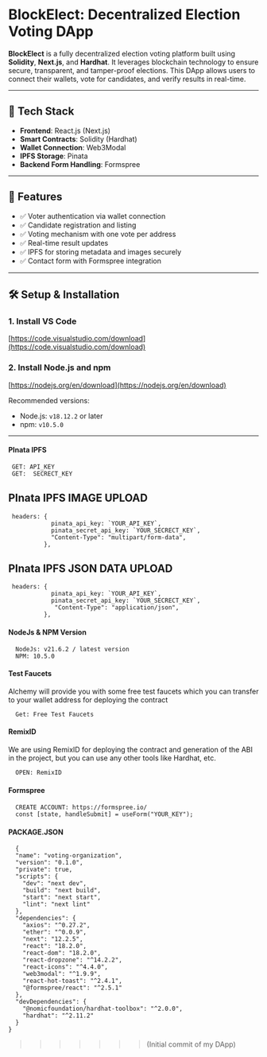 # BlockElect: Decentralized Election Voting DApp

**BlockElect** is a fully decentralized election voting platform built using **Solidity**, **Next.js**, and **Hardhat**. It leverages blockchain technology to ensure secure, transparent, and tamper-proof elections. This DApp allows users to connect their wallets, vote for candidates, and verify results in real-time.

---

## 🔧 Tech Stack

- **Frontend**: React.js (Next.js)
- **Smart Contracts**: Solidity (Hardhat)
- **Wallet Connection**: Web3Modal
- **IPFS Storage**: Pinata
- **Backend Form Handling**: Formspree

---

## 🚀 Features

- ✅ Voter authentication via wallet connection
- ✅ Candidate registration and listing
- ✅ Voting mechanism with one vote per address
- ✅ Real-time result updates
- ✅ IPFS for storing metadata and images securely
- ✅ Contact form with Formspree integration

---

## 🛠️ Setup & Installation

### 1. Install VS Code
[https://code.visualstudio.com/download](https://code.visualstudio.com/download)

### 2. Install Node.js and npm
[https://nodejs.org/en/download](https://nodejs.org/en/download)

Recommended versions:
- Node.js: `v18.12.2` or later
- npm: `v10.5.0`

---


#### PInata IPFS

```https://www.pinata.cloud/
 GET: API_KEY
 GET:  SECRECT_KEY
```

## PInata IPFS IMAGE UPLOAD

```https://www.pinata.cloud/
 headers: {
            pinata_api_key: `YOUR_API_KEY`,
            pinata_secret_api_key: `YOUR_SECRECT_KEY`,
            "Content-Type": "multipart/form-data",
          },
```

## PInata IPFS JSON DATA UPLOAD

```https://www.pinata.cloud/
 headers: {
            pinata_api_key: `YOUR_API_KEY`,
            pinata_secret_api_key: `YOUR_SECRECT_KEY`,
             "Content-Type": "application/json",
          },
```

#### NodeJs & NPM Version

```https://nodejs.org/en/download
  NodeJs: v21.6.2 / latest version
  NPM: 10.5.0
```

#### Test Faucets

Alchemy will provide you with some free test faucets which you can transfer to your wallet address for deploying the contract

```https://faucet.polygon.technology/
  Get: Free Test Faucets
```

#### RemixID

We are using RemixID for deploying the contract and generation of the ABI in the project, but you can use any other tools like Hardhat, etc.

```https://remix-project.org
  OPEN: RemixID
```
#### Formspree

```https://formspree.io/
  CREATE ACCOUNT: https://formspree.io/
  const [state, handleSubmit] = useForm("YOUR_KEY");
```
#### PACKAGE.JSON

```https://www.theblockchaincoders.com/SourceCode
  {
  "name": "voting-organization",
  "version": "0.1.0",
  "private": true,
  "scripts": {
    "dev": "next dev",
    "build": "next build",
    "start": "next start",
    "lint": "next lint"
  },
  "dependencies": {
    "axios": "^0.27.2",
    "ether": "^0.0.9",
    "next": "12.2.5",
    "react": "18.2.0",
    "react-dom": "18.2.0",
    "react-dropzone": "^14.2.2",
    "react-icons": "^4.4.0",
    "web3modal": "^1.9.9",
    "react-hot-toast": "^2.4.1",
    "@formspree/react": "^2.5.1"
  },
  "devDependencies": {
    "@nomicfoundation/hardhat-toolbox": "^2.0.0",
    "hardhat": "^2.11.2"
  }
}

```
>>>>>>>(Initial commit of my DApp)
